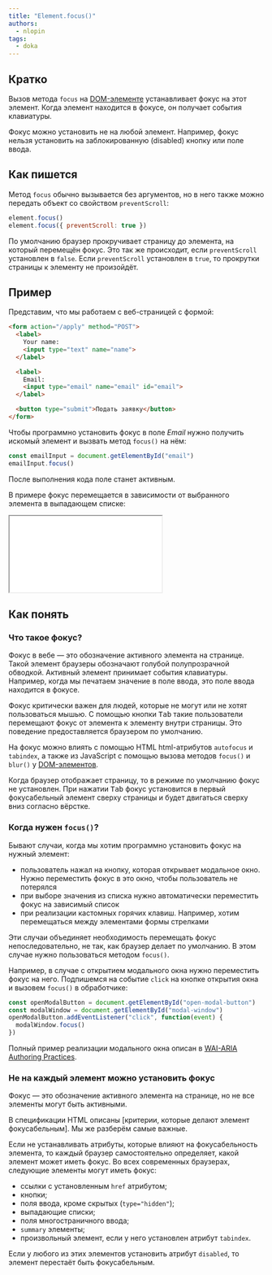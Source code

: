 ```yaml
---
title: "Element.focus()"
authors:
  - nlopin
tags:
  - doka
---
```


## Кратко

Вызов метода `focus` на [DOM-элементе](/js/element) устанавливает фокус на этот элемент. Когда элемент находится в фокусе, он получает события клавиатуры.

Фокус можно установить не на любой элемент. Например, фокус нельзя установить на заблокированную (disabled) кнопку или поле ввода.


## Как пишется

Метод `focus` обычно вызывается без аргументов, но в него также можно передать объект со свойством `preventScroll`:

```js
element.focus()
element.focus({ preventScroll: true })
```

По умолчанию браузер прокручивает страницу до элемента, на который перемещён фокус. Это так же происходит, если `preventScroll` установлен в `false`. Если `preventScroll` установлен в `true`, то прокрутки страницы к элементу не произойдёт.


## Пример

Представим, что мы работаем с веб-страницей с формой:

```html
<form action="/apply" method="POST">
  <label>
    Your name:
    <input type="text" name="name">
  </label>

  <label>
    Email:
    <input type="email" name="email" id="email">
  </label>

  <button type="submit">Подать заявку</button>
</form>
```

Чтобы программно установить фокус в поле _Email_ нужно получить искомый элемент и вызвать метод `focus()` на нём:

```js
const emailInput = document.getElementById("email")
emailInput.focus()
```

После выполнения кода поле станет активным.

В примере фокус перемещается в зависимости от выбранного элемента в выпадающем списке:

<iframe title="Перенос фокуса на элемент" src="demos/index.html"></iframe>


## Как понять

### Что такое фокус?

Фокус в вебе — это обозначение активного элемента на странице. Такой элемент браузеры обозначают голубой полупрозрачной обводкой. Активный элемент принимает события клавиатуры. Например, когда мы печатаем значение в поле ввода, это поле ввода находится в фокусе.

Фокус критически важен для людей, которые не могут или не хотят пользоваться мышью. С помощью кнопки <kbd>Tab</kbd> такие пользователи перемещают фокус от элемента к элементу внутри страницы. Это поведение предоставляется браузером по умолчанию.

На фокус можно влиять с помощью HTML html-атрибутов `autofocus` и `tabindex`, а также из JavaScript с помощью вызова методов `focus()` и `blur()` у [DOM-элементов](/js/element).

Когда браузер отображает страницу, то в режиме по умолчанию фокус не установлен. При нажатии <kbd>Tab</kbd> фокус установится в первый фокусабельный элемент сверху страницы и будет двигаться сверху вниз согласно вёрстке.

### Когда нужен `focus()`?

Бывают случаи, когда мы хотим программно установить фокус на нужный элемент:

* пользователь нажал на кнопку, которая открывает модальное окно. Нужно переместить фокус в это окно, чтобы пользователь не потерялся
* при выборе значения из списка нужно автоматически переместить фокус на зависимый список
* при реализации кастомных горячих клавиш. Например, хотим перемещаться между элементами формы стрелками

Эти случаи объединяет необходимость перемещать фокус непоследовательно, не так, как браузер делает по умолчанию. В этом случае нужно пользоваться методом `focus()`.

Например, в случае с открытием модального окна нужно переместить фокус на него. Подпишемся на событие `click` на кнопке открытия окна и вызовем `focus()` в обработчике:

```js
const openModalButton = document.getElementById("open-modal-button")
const modalWindow = document.getElementById("modal-window")
openModalButton.addEventListener("click", function(event) {
  modalWindow.focus()
})
```

Полный пример реализации модального окна описан в [WAI-ARIA Authoring Practices](https://www.w3.org/TR/wai-aria-practices-1.1/examples/dialog-modal/dialog.html).

### Не на каждый элемент можно установить фокус

Фокус — это обозначение активного элемента на странице, но не все элементы могут быть активными.

В спецификации HTML описаны [критерии, которые делают элемент фокусабельным]. Мы же разберём самые важные.

Если не устанавливать атрибуты, которые влияют на фокусабельность элемента, то каждый браузер самостоятельно определяет, какой элемент может иметь фокус. Во всех современных браузерах, следующие элементы могут иметь фокус:

* ссылки с установленным `href` атрибутом;
* кнопки;
* поля ввода, кроме скрытых (`type="hidden"`);
* выпадающие списки;
* поля многостраничного ввода;
* `summary` элементы;
* произвольный элемент, если у него установлен атрибут `tabindex`.

Если у любого из этих элементов установить атрибут `disabled`, то элемент перестаёт быть фокусабельным.
